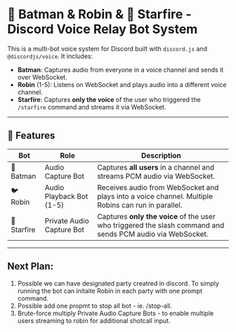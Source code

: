 # 🦇 Batman & Robin & 🌟 Starfire - Discord Voice Relay Bot System

This is a multi-bot voice system for Discord built with `discord.js` and `@discordjs/voice`. It includes:

- **Batman**: Captures audio from everyone in a voice channel and sends it over WebSocket.
- **Robin** (1-5): Listens on WebSocket and plays audio into a different voice channel.
- **Starfire**: Captures **only the voice** of the user who triggered the `/starfire` command and streams it via WebSocket.

---

## 🔧 Features

| Bot      | Role                           | Description |
|----------|--------------------------------|-------------|
| 🦇 Batman   | Audio Capture Bot             | Captures **all users** in a channel and streams PCM audio via WebSocket. |
| 🐦 Robin   | Audio Playback Bot (1-5)       | Receives audio from WebSocket and plays into a voice channel. Multiple Robins can run in parallel. |
| 🌟 Starfire | Private Audio Capture Bot     | Captures **only the voice** of the user who triggered the slash command and sends PCM audio via WebSocket. |

---

## Next Plan:

1. Possible we can have designated party creatred in discord. To simply running the bot can initaite Robin in each party with one prompt command.
2. Possible add one propmt to stop all bot - ie. /stop-all.
3. Brute-force multiply Private Audio Capture Bots - to enable multiple users streaming to robin for additional shotcall input. 

